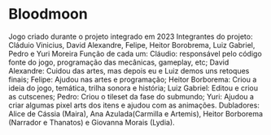 # Bloodmoon
Jogo criado durante o projeto integrado em 2023
Integrantes do projeto: Cláduio Vinicius, David Alexandre, Felipe, Heitor Borobrema, Luiz Gabriel, Pedro e Yuri Moreira
Função de cada um:
Cláudio: responsável pelo código fonte do jogo, programação das mecânicas, gameplay, etc;
David Alexandre: Cuidou das artes, mas depois eu e Luiz demos uns retoques finais; 
Felipe: Ajudou nas artes e programação;
Heitor Borborema: Criou a ideia do jogo, temática, trilha sonora e história; 
Luiz Gabriel: Editou e criou as cutscenes; 
Pedro: Criou o tileset da fase do submundo; 
Yuri: Ajudou a criar algumas pixel arts dos itens e ajudou com as animações. 
Dubladores: Alice de Cássia (Maira), Ana Azulada(Carmilla e Artemis), Heitor Borborema (Narrador e Thanatos) e Giovanna Morais (Lydia). 
